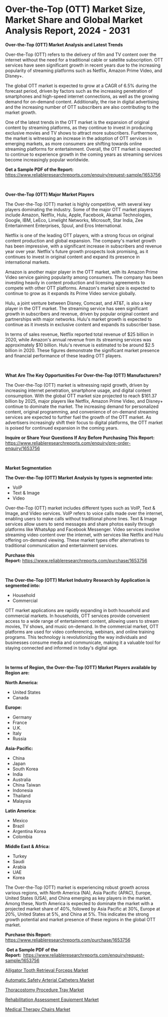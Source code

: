 <p><h1>Over-the-Top (OTT) Market Size, Market Share and Global Market Analysis Report, 2024 - 2031</h1></p><p><strong>Over-the-Top (OTT) Market Analysis and Latest Trends</strong></p>
<p><p>Over-the-Top (OTT) refers to the delivery of film and TV content over the internet without the need for a traditional cable or satellite subscription. OTT services have seen significant growth in recent years due to the increasing popularity of streaming platforms such as Netflix, Amazon Prime Video, and Disney+. </p><p>The global OTT market is expected to grow at a CAGR of 6.5% during the forecast period, driven by factors such as the increasing penetration of smartphones and high-speed internet connections, as well as the growing demand for on-demand content. Additionally, the rise in digital advertising and the increasing number of OTT subscribers are also contributing to the market growth.</p><p>One of the latest trends in the OTT market is the expansion of original content by streaming platforms, as they continue to invest in producing exclusive movies and TV shows to attract more subscribers. Furthermore, the market is witnessing an increase in the adoption of OTT services in emerging markets, as more consumers are shifting towards online streaming platforms for entertainment. Overall, the OTT market is expected to continue to experience growth in the coming years as streaming services become increasingly popular worldwide.</p></p>
<p><strong>Get a Sample PDF of the Report:&nbsp;</strong> <a href="https://www.reliableresearchreports.com/enquiry/request-sample/1653756">https://www.reliableresearchreports.com/enquiry/request-sample/1653756</a></p>
<p>&nbsp;</p>
<p><strong>Over-the-Top (OTT) Major Market Players</strong></p>
<p><p>The Over-the-Top (OTT) market is highly competitive, with several key players dominating the industry. Some of the major OTT market players include Amazon, Netflix, Hulu, Apple, Facebook, Akamai Technologies, Google, IBM, LeEco, Limelight Networks, Microsoft, Star India, Zee Entertainment Enterprises, Spuul, and Eros International.</p><p>Netflix is one of the leading OTT players, with a strong focus on original content production and global expansion. The company's market growth has been impressive, with a significant increase in subscribers and revenue year over year. Netflix's future growth prospects look promising, as it continues to invest in original content and expand its presence in international markets.</p><p>Amazon is another major player in the OTT market, with its Amazon Prime Video service gaining popularity among consumers. The company has been investing heavily in content production and licensing agreements to compete with other OTT platforms. Amazon's market size is expected to continue to grow as it expands its Prime Video service globally.</p><p>Hulu, a joint venture between Disney, Comcast, and AT&T, is also a key player in the OTT market. The streaming service has seen significant growth in subscribers and revenue, driven by popular original content and partnerships with major networks. Hulu's market growth is expected to continue as it invests in exclusive content and expands its subscriber base.</p><p>In terms of sales revenue, Netflix reported total revenue of $25 billion in 2020, while Amazon's annual revenue from its streaming services was approximately $10 billion. Hulu's revenue is estimated to be around $2.5 billion in 2020. These figures demonstrate the significant market presence and financial performance of these leading OTT players.</p></p>
<p>&nbsp;</p>
<p><strong>What Are The Key Opportunities For Over-the-Top (OTT) Manufacturers?</strong></p>
<p><p>The Over-the-Top (OTT) market is witnessing rapid growth, driven by increasing internet penetration, smartphone usage, and digital content consumption. With the global OTT market size projected to reach $161.37 billion by 2025, major players like Netflix, Amazon Prime Video, and Disney+ continue to dominate the market. The increasing demand for personalized content, original programming, and convenience of on-demand streaming services are expected to further fuel the growth of the OTT market. As advertisers increasingly shift their focus to digital platforms, the OTT market is poised for continued expansion in the coming years.</p></p>
<p><strong>Inquire or Share Your Questions If Any Before Purchasing This Report:</strong> <a href="https://www.reliableresearchreports.com/enquiry/pre-order-enquiry/1653756">https://www.reliableresearchreports.com/enquiry/pre-order-enquiry/1653756</a></p>
<p>&nbsp;</p>
<p><strong>Market Segmentation</strong></p>
<p><strong>The Over-the-Top (OTT) Market Analysis by types is segmented into:</strong></p>
<p><ul><li>VoIP</li><li>Text & Image</li><li>Video</li></ul></p>
<p><p>Over-the-Top (OTT) market includes different types such as VoIP, Text & Image, and Video services. VoIP refers to voice calls made over the internet, enabling users to make calls without traditional phone lines. Text & Image services allow users to send messages and share photos easily through platforms like WhatsApp and Facebook Messenger. Video services involve streaming video content over the internet, with services like Netflix and Hulu offering on-demand viewing. These market types offer alternatives to traditional communication and entertainment services.</p></p>
<p><strong>Purchase this Report:&nbsp;</strong><a href="https://www.reliableresearchreports.com/purchase/1653756">https://www.reliableresearchreports.com/purchase/1653756</a></p>
<p>&nbsp;</p>
<p><strong>The Over-the-Top (OTT) Market Industry Research by Application is segmented into:</strong></p>
<p><ul><li>Household</li><li>Commercial</li></ul></p>
<p><p>OTT market applications are rapidly expanding in both household and commercial markets. In households, OTT services provide convenient access to a wide range of entertainment content, allowing users to stream movies, TV shows, and music on-demand. In the commercial market, OTT platforms are used for video conferencing, webinars, and online training programs. This technology is revolutionizing the way individuals and businesses consume media and communicate, making it a valuable tool for staying connected and informed in today's digital age.</p></p>
<p>&nbsp;</p>
<p><strong>In terms of Region, the Over-the-Top (OTT) Market Players available by Region are:</strong></p>
<p>
    <p> <strong> North America: </strong>
        <ul>
            <li>United States</li>
            <li>Canada</li>
        </ul>
        </p> 
    <p> <strong> Europe: </strong>
        <ul>
            <li>Germany</li>
            <li>France</li>
            <li>U.K.</li>
            <li>Italy</li>
            <li>Russia</li>
        </ul>
        </p> 
    <p> <strong> Asia-Pacific: </strong>
        <ul>
            <li>China</li>
            <li>Japan</li>
            <li>South Korea</li>
            <li>India</li>
            <li>Australia</li>
            <li>China Taiwan</li>
            <li>Indonesia</li>
            <li>Thailand</li>
            <li>Malaysia</li>
        </ul>
        </p> 
    <p> <strong> Latin America: </strong>
        <ul>
            <li>Mexico</li>
            <li>Brazil</li>
            <li>Argentina Korea</li>
            <li>Colombia</li>
        </ul>
        </p> 
    <p> <strong> Middle East & Africa: </strong>
        <ul>
            <li>Turkey</li>
            <li>Saudi</li>
            <li>Arabia</li>
            <li>UAE</li>
            <li>Korea</li>
        </ul>
    </p>
    </p>
<p><p>The Over-the-Top (OTT) market is experiencing robust growth across various regions, with North America (NA), Asia Pacific (APAC), Europe, United States (USA), and China emerging as key players in the market. Among these, North America is expected to dominate the market with a projected market share of 40%, followed by Asia Pacific at 30%, Europe at 20%, United States at 5%, and China at 5%. This indicates the strong growth potential and market presence of these regions in the global OTT market.</p></p>
<p><strong>Purchase this Report: </strong><a href="https://www.reliableresearchreports.com/purchase/1653756">https://www.reliableresearchreports.com/purchase/1653756</a></p>
<p>&nbsp;<strong>Get a Sample PDF of the Report:&nbsp;&nbsp;</strong><a href="https://www.reliableresearchreports.com/enquiry/request-sample/1653756">https://www.reliableresearchreports.com/enquiry/request-sample/1653756</a></p>
<p><strong></strong></p>
<p><p><a href="https://medium.com/p/55c7e3a4c116/edit">Alligator Tooth Retrieval Forceps Market</a></p><p><a href="https://medium.com/@nyahreinger/automatic-safety-arterial-catheters-market-size-reveals-the-best-marketing-channels-in-global-27708b2d3a5b">Automatic Safety Arterial Catheters Market</a></p><p><a href="https://medium.com/@nyahreinger/thoracostomy-procedure-tray-market-insight-market-trends-growth-forecasted-from-2024-to-2031-38ea00158ba1">Thoracostomy Procedure Tray Market</a></p><p><a href="https://medium.com/@nyahreinger/rehabilitation-assessment-equipment-market-furnishes-information-on-market-share-market-trends-849216a4a1f9">Rehabilitation Assessment Equipment Market</a></p><p><a href="https://medium.com/@nyahreinger/medical-therapy-chairs-market-insight-market-trends-growth-forecasted-from-2024-to-2031-cd7a6b61c0cd">Medical Therapy Chairs Market</a></p></p>